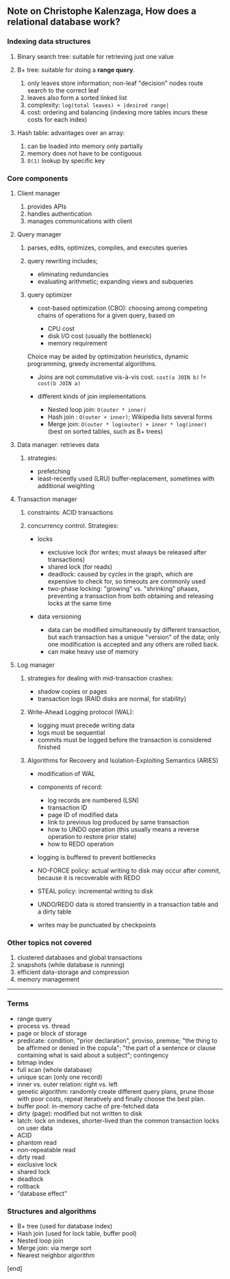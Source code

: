 ## Note on Christophe Kalenzaga, How does a relational database work?

### Indexing data structures

 1. Binary search tree: suitable for retrieving just one value
 
 1. B+ tree: suitable for doing a **range query**. 
 
    1. only leaves store information; non-leaf "decision" nodes route search to the correct leaf
    1. leaves also form a sorted linked list
    1. complexity: `log(total leaves) + |desired range|`
    1. cost: ordering and balancing (indexing more tables incurs these costs for each index)
    
 1. Hash table: advantages over an array:
 
    1. can be loaded into memory only partially
    1. memory does not have to be contiguous
    1. `O(1)` lookup by specific key

### Core components

 1. Client manager
 
    1. provides APIs
    1. handles authentication
    1. manages communications with client
 
 1. Query manager
 
    1. parses, edits, optimizes, compiles, and executes queries
    
    1. query rewriting includes;
    
       * eliminating redundancies
       * evaluating arithmetic; expanding views and subqueries

    1. query optimizer
    
       * cost-based optimization (CBO): choosing among competing chains of operations for a given query, based on 
      
         * CPU cost
         * disk I/O cost (usually the bottleneck)
         * memory requirement
      
        Choice may be aided by optimization heuristics, dynamic programming, greedy incremental algorithms.
      
       * Joins are not commutative vis-à-vis cost. `cost(a JOIN b)` != `cost(b JOIN a)`

       * different kinds of join implementations

         * Nested loop join: `O(outer * inner)`
         * Hash join : `O(outer + inner)`; Wikipedia lists several forms
         * Merge join: `O(outer * log(outer) + inner * log(inner)` (best on sorted tables, such as B+ trees)

 1. Data manager: retrieves data
 
    1. strategies: 
    
       * prefetching
       * least-recently used (LRU) buffer-replacement, sometimes with additional weighting
 
 1. Transaction manager

    1. constraints: ACID transactions
    1. concurrency control. Strategies:

       * locks
      
         * exclusive lock (for writes; must always be released after transactions)
         * shared lock (for reads)
         * deadlock: caused by cycles in the graph, which are expensive to check for, so timeouts are commonly used
         * two-phase locking: "growing" vs. "shrinking" phases, preventing a transaction from both obtaining and releasing locks at the same time
      
       * data versioning
      
         * data can be modified simultaneously by different transaction, but each transaction has a unique "version" of the data; only one modification is accepted and any others are rolled back.
         * can make heavy use of memory

 1. Log manager
 
    1. strategies for dealing with mid-transaction crashes:
    
       * shadow copies or pages
       * transaction logs (RAID disks are normal, for stability)
      
    1. Write-Ahead Logging protocol (WAL):
      
       * logging must precede writing data
       * logs must be sequential
       * commits must be logged before the transaction is considered finished

    1. Algorithms for Recovery and Isolation-Exploiting Semantics (ARIES)
    
       * modification of WAL
       * components of record:
         * log records are numbered (LSN)
         * transaction ID 
         * page ID of modified data
         * link to previous log produced by same transaction
         * how to UNDO operation (this usually means a reverse operation to restore prior state)
         * how to REDO operation

       * logging is buffered to prevent bottlenecks
       * NO-FORCE policy: actual writing to disk may occur after commit, because it is recoverable with REDO
       * STEAL policy: incremental writing to disk
       * UNDO/REDO data is stored transiently in a transaction table and a dirty table
       * writes may be punctuated by checkpoints

### Other topics not covered

 1. clustered databases and global transactions
 1. snapshots (while database is running)
 1. efficient data-storage and compression
 1. memory management

---

### Terms

  * range query
  * process vs. thread
  * page or block of storage
  * predicate: condition, "prior declaration", proviso, premise; "the thing to be affirmed or denied in the copula"; "the part of a sentence or clause containing what is said about a subject"; contingency
  * bitmap index
  * full scan (whole database)
  * unique scan (only one record)
  * inner vs. outer relation: right vs. left
  * genetic algorithm: randomly create different query plans, prune those with poor costs, repeat iteratively and finally choose the best plan.
  * buffer pool: in-memory cache of pre-fetched data
  * dirty (page): modified but not written to disk
  * latch: lock on indexes, shorter-lived than the common transaction locks on user data
  * ACID
  * phantom read
  * non-repeatable read
  * dirty read
  * exclusive lock
  * shared lock
  * deadlock
  * rollback
  * "database effect"

### Structures and algorithms

  * B+ tree (used for database index)
  * Hash join (used for lock table, buffer pool)
  * Nested loop join
  * Merge join: via merge sort
  * Nearest neighbor algorithm

[end]
